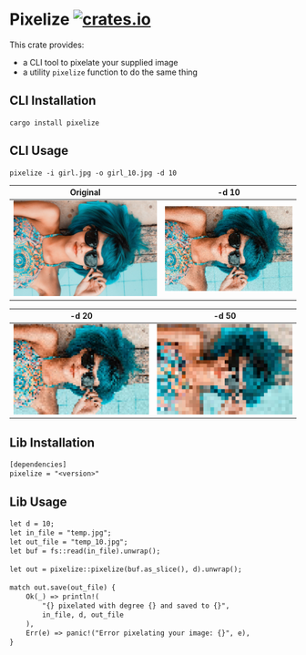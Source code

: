 # Pixelize [![crates.io](https://img.shields.io/crates/v/pixelize.svg)](https://crates.io/crates/pixelize)

This crate provides:

- a CLI tool to pixelate your supplied image
- a utility `pixelize` function to do the same thing

## CLI Installation

```
cargo install pixelize
```

## CLI Usage

```
pixelize -i girl.jpg -o girl_10.jpg -d 10
```

| Original              | -d 10                         |
| --------------------- | ----------------------------- |
| ![Before](./girl.jpg) | ![After @ 10d](./girl_10.jpg) |

| -d 20                         | -d 50                       |
| ----------------------------- | --------------------------- |
| ![After @ 20d](./girl_20.jpg) | ![After 50d](./girl_50.jpg) |

## Lib Installation

```
[dependencies]
pixelize = "<version>"
```

## Lib Usage

```
let d = 10;
let in_file = "temp.jpg";
let out_file = "temp_10.jpg";
let buf = fs::read(in_file).unwrap();

let out = pixelize::pixelize(buf.as_slice(), d).unwrap();

match out.save(out_file) {
    Ok(_) => println!(
        "{} pixelated with degree {} and saved to {}",
        in_file, d, out_file
    ),
    Err(e) => panic!("Error pixelating your image: {}", e),
}
```
